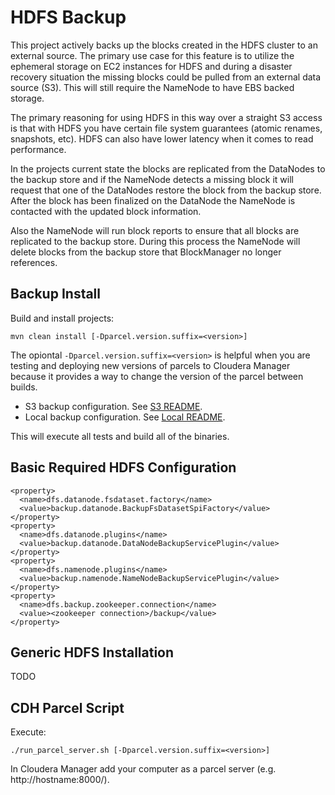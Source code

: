 # HDFS Backup

This project actively backs up the blocks created in the HDFS cluster to an external source. The primary use case for this feature is to utilize the ephemeral storage on EC2 instances for HDFS and during a disaster recovery situation the missing blocks could be pulled from an external data source (S3).  This will still require the NameNode to have EBS backed storage.

The primary reasoning for using HDFS in this way over a straight S3 access is that with HDFS you have certain file system guarantees (atomic renames, snapshots, etc).  HDFS can also have lower latency when it comes to read performance.

In the projects current state the blocks are replicated from the DataNodes to the backup store and if the NameNode detects a missing block it will request that one of the DataNodes restore the block from the backup store.  After the block has been finalized on the DataNode the NameNode is contacted with the updated block information.

Also the NameNode will run block reports to ensure that all blocks are replicated to the backup store.  During this process the NameNode will delete blocks from the backup store that BlockManager no longer references.

## Backup Install

Build and install projects:
```
mvn clean install [-Dparcel.version.suffix=<version>]
```

The opiontal ```-Dparcel.version.suffix=<version>``` is helpful when you are testing and deploying new versions of parcels to Cloudera Manager because it provides a way to change the version of the parcel between builds.

- S3 backup configuration. See [S3 README](s3-backup/README.md).
- Local backup configuration. See [Local README](local-backup/README.md).

This will execute all tests and build all of the binaries.

## Basic Required HDFS Configuration

```
<property>
  <name>dfs.datanode.fsdataset.factory</name>
  <value>backup.datanode.BackupFsDatasetSpiFactory</value>
</property>
<property>
  <name>dfs.datanode.plugins</name>
  <value>backup.datanode.DataNodeBackupServicePlugin</value>
</property>
<property>
  <name>dfs.namenode.plugins</name>
  <value>backup.namenode.NameNodeBackupServicePlugin</value>
</property>
<property>
  <name>dfs.backup.zookeeper.connection</name>
  <value><zookeeper connection>/backup</value>
</property>
```

## Generic HDFS Installation

TODO

## CDH Parcel Script

Execute:
```
./run_parcel_server.sh [-Dparcel.version.suffix=<version>]
```

In Cloudera Manager add your computer as a parcel server (e.g. http://hostname:8000/).
